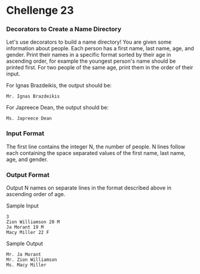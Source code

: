 # Chellenge 23

### Decorators to Create a Name Directory

Let's use decorators to build a name directory! You are given some information
about  people. Each person has a first name, last name, age, and gender. Print their
names in a specific format sorted by their age in ascending order, for example the
youngest person's name should be printed first. For two people of the same age,
print them in the order of their input.

For Ignas Brazdeikis, the output should be:

    Mr. Ignas Brazdeikis

For Japreece Dean, the output should be:

    Ms. Japreece Dean

### Input Format

The first line contains the integer N, the number of people. N lines follow each
containing the space separated values of the first name, last name, age, and gender.


### Output Format

Output N names on separate lines in the format described above in ascending order of age.

Sample Input

    3
    Zion Williamson 20 M
    Ja Morant 19 M
    Macy Miller 22 F
    
Sample Output

    Mr. Ja Morant
    Mr. Zion Williamson
    Ms. Macy Miller

